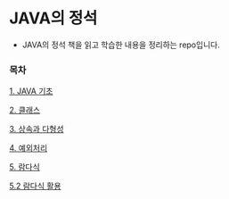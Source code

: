 # JAVA의 정석
* JAVA의 정석 책을 읽고 학습한 내용을 정리하는 repo입니다.

### 목차
[1. JAVA 기초](https://github.com/JisooOh94/study/blob/master/JAVA%EC%9D%98%20%EC%A0%95%EC%84%9D/Content/1.%20JAVA%20%EA%B8%B0%EC%B4%88.md)

[2. 클래스](https://github.com/JisooOh94/study/blob/master/JAVA%EC%9D%98%20%EC%A0%95%EC%84%9D/Content/2.%20%ED%81%B4%EB%9E%98%EC%8A%A4.md)

[3. 상속과 다형성](https://github.com/JisooOh94/study/blob/master/JAVA%EC%9D%98%20%EC%A0%95%EC%84%9D/Content/3.%20%EC%83%81%EC%86%8D%EA%B3%BC%20%EB%8B%A4%ED%98%95%EC%84%B1.md)

[4. 예외처리](https://github.com/JisooOh94/study/blob/master/JAVA%EC%9D%98%20%EC%A0%95%EC%84%9D/Content/4.%20%EC%98%88%EC%99%B8%EC%B2%98%EB%A6%AC.md)

[5. 람다식](https://github.com/JisooOh94/study/blob/master/JAVA%EC%9D%98%20%EC%A0%95%EC%84%9D/Content/5.%20%EB%9E%8C%EB%8B%A4%EC%8B%9D.md)

[5.2 람다식 활용](https://github.com/JisooOh94/study/blob/master/JAVA%EC%9D%98%20%EC%A0%95%EC%84%9D/Content/5.2.%20%EB%9E%8C%EB%8B%A4%EC%8B%9D%20%ED%99%9C%EC%9A%A9.md)
<!--stackedit_data:
eyJoaXN0b3J5IjpbLTExNDY0NDM5Nyw0MjI5NDQyODcsMTk0OD
M4Mzg5NiwyMDczMjc2NDExXX0=
-->